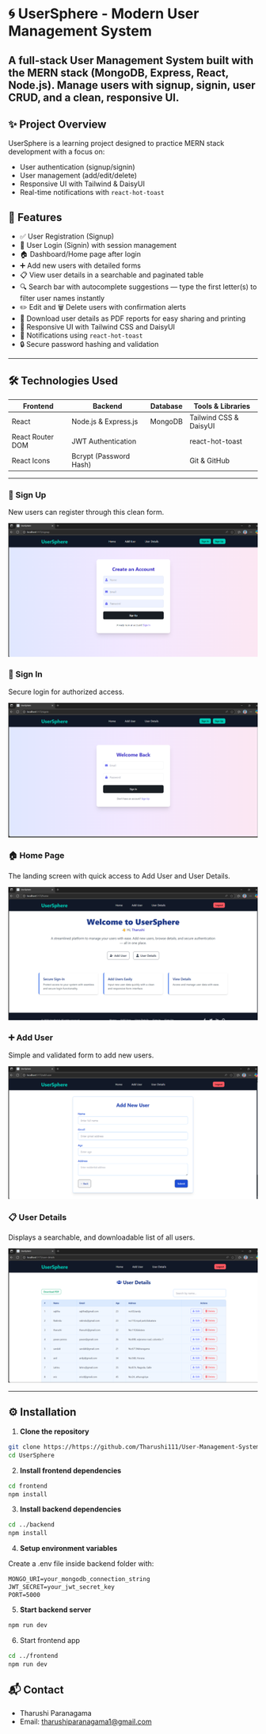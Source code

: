 # 🌀 UserSphere - Modern User Management System


A **full-stack User Management System** built with the **MERN** stack (MongoDB, Express, React, Node.js). Manage users with signup, signin, user CRUD, and a clean, responsive UI.
---

## ✨ Project Overview

UserSphere is a learning project designed to practice MERN stack development with a focus on:

- User authentication (signup/signin)  
- User management (add/edit/delete)  
- Responsive UI with Tailwind & DaisyUI  
- Real-time notifications with `react-hot-toast`  

## 🌟 Features

- ✅ User Registration (Signup)  
- 🔐 User Login (Signin) with session management  
- 🏠 Dashboard/Home page after login  
- ➕ Add new users with detailed forms  
- 📋 View user details in a searchable and paginated table
- 🔍 Search bar with autocomplete suggestions — type the first letter(s) to filter user names instantly
- ✏️ Edit and 🗑️ Delete users with confirmation alerts
- 📄 Download user details as PDF reports for easy sharing and printing 
- 🎨 Responsive UI with Tailwind CSS and DaisyUI  
- 🔔 Notifications using `react-hot-toast`  
- 🔒 Secure password hashing and validation  

---

## 🛠️ Technologies Used

| Frontend                | Backend               | Database           | Tools & Libraries          |
|-------------------------|-----------------------|--------------------|----------------------------|
| React                   | Node.js & Express.js  | MongoDB            | Tailwind CSS & DaisyUI     |
| React Router DOM        | JWT Authentication    |                    | react-hot-toast            |
| React Icons             | Bcrypt (Password Hash)|                    | Git & GitHub 

---
### 📝 Sign Up
New users can register through this clean form.

![Sign Up](frontend/assets/signup.png)

### 🔐 Sign In
Secure login for authorized access.

![Sign In](frontend/assets/signin.png)

### 🏠 Home Page
The landing screen with quick access to Add User and User Details.

![Home Page](frontend/assets/home.png)

### ➕ Add User
Simple and validated form to add new users.

![Add User](frontend/assets/addUser.png)

### 📋 User Details
Displays a searchable, and downloadable list of all users.

![User Details](frontend/assets/userDetails.png)

---
## ⚙️ Installation

1. **Clone the repository**

```bash
git clone https://https://github.com/Tharushi111/User-Management-System
cd UserSphere
```

2. **Install frontend dependencies**

```bash
cd frontend
npm install
```

3. **Install backend dependencies**

```bash
cd ../backend
npm install
```

4. **Setup environment variables**

Create a .env file inside backend folder with:

```env
MONGO_URI=your_mongodb_connection_string
JWT_SECRET=your_jwt_secret_key
PORT=5000
```
5. **Start backend server**

```bash
npm run dev
```
6. Start frontend app

```bash
cd ../frontend
npm run dev
```

## 📬 Contact
- Tharushi Paranagama
- Email: tharushiparanagama1@gmail.com





